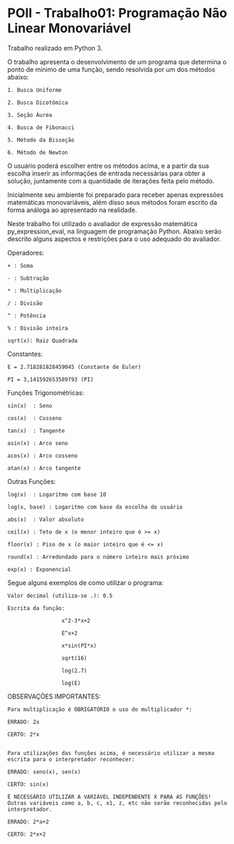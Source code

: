 # POII - Trabalho01: Programação Não Linear Monovariável #

Trabalho realizado em Python 3.

O trabalho apresenta o desenvolvimento de um programa que determina o ponto de mínimo de uma função, sendo resolvida por um dos métodos abaixo:
    
    1. Busca Uniforme
    
    2. Busca Dicotômica 
    
    3. Seção Áurea 
    
    4. Busca de Fibonacci 
    
    5. Método da Bisseção
    
    6. Método de Newton
    
 O usuário poderá escolher entre os métodos acima, e a partir da sua escolha inserir as informações de entrada necessárias para obter a solução, juntamente com a quantidade de iterações feita pelo método.
 
Inicialmente seu ambiente foi preparado para receber apenas expressões matemáticas monovariáveis, além disso seus métodos foram escrito da forma análoga ao apresentado na realidade. 

Neste trabalho foi utilizado o avaliador de expressão matemática py_expression_eval, na linguagem de programação Python. Abaixo serão descrito alguns aspectos e restrições para o uso adequado do avaliador.

Operadores:

    + : Soma

    - : Subtração

    * : Multiplicação

    / : Divisão

    ^ : Potência
    
    % : Divisão inteira

    sqrt(x): Raiz Quadrada

Constantes:

    E = 2.718281828459045 (Constante de Euler)

    PI = 3,141592653589793 (PI) 

Funções Trigonométricas:

    sin(x)	: Seno

    cos(x)	: Cosseno

    tan(x)	: Tangente

    asin(x) : Arco seno

    acos(x) : Arco cosseno 

    atan(x) : Arco tangente


Outras Funções:

    log(x)	: Logaritmo com base 10

    log(x, base) : Logaritmo com base da escolha do usuário

    abs(x)	: Valor absoluto

    ceil(x) : Teto de x (o menor inteiro que é >= x)

    floor(x) : Piso de x (o maior inteiro que é <= x)

    round(x) : Arredondado para o número inteiro mais próximo

    exp(x) : Exponencial


Segue alguns exemplos de como utilizar o programa:

    Valor decimal (utiliza-se .): 0.5

    Escrita da função: 
                    
                     x^2-3*x+2

                     E^x+2

                     x*sin(PI*x)

                     sqrt(16)

                     log(2.7)

                     log(E)

OBSERVAÇÕES IMPORTANTES:

    Para multiplicação é OBRIGATÓRIO o uso do multiplicador *:

    ERRADO: 2x

    CERTO: 2*x

    
    Para utilizações das funções acima, é necessário utilizar a mesma escrita para o interpretador reconhecer:

    ERRADO: seno(x), sen(x)

    CERTO: sin(x)

    É NECESSÁRIO UTILIZAR A VARIÁVEL INDEPENDENTE X PARA AS FUNÇÕES! Outras variáveis como a, b, c, x1, z, etc não serão reconhecidas pelo interpretador.

    ERRADO: 2*a+2

    CERTO: 2*x+2